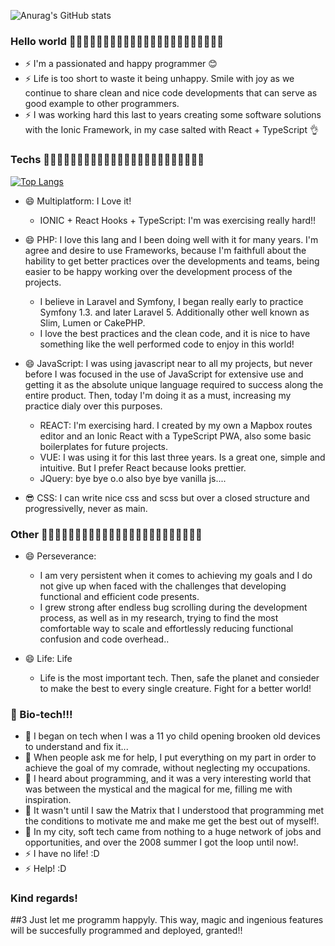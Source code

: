 ![Anurag's GitHub stats](https://github-readme-stats.vercel.app/api?username=drullandev&show_icons=true&theme=radical)

### Hello world 👋👋👋👋👋👋👋👋👋👋👋👋👋👋👋👋👋👋👋👋👋👋👋
- ⚡ I'm a passionated and happy programmer 😊
- ⚡ Life is too short to waste it being unhappy. Smile with joy as we continue to share clean and nice code developments that can serve as good example to other programmers.
- ⚡ I was working hard this last to years creating some software solutions with the Ionic Framework, in my case salted with React + TypeScript 👌

### Techs  💬💬💬💬💬💬💬💬💬💬💬💬💬💬💬💬💬💬💬💬💬💬💬💬

[![Top Langs](https://github-readme-stats.vercel.app/api/top-langs/?username=drullandev&layout=compact)](https://github.com/anuraghazra/github-readme-stats)

- 😄 Multiplatform: I Love it!
  - IONIC + React Hooks + TypeScript: I'm was exercising really hard!!
   
- 😄 PHP: I love this lang and I been doing well with it for many years. I'm agree and desire to use Frameworks, because I'm faithfull about the hability to get better practices over the developments and teams, being easier to be happy working over the development process of the projects.
  - I believe in Laravel and Symfony, I began really early to practice Symfony 1.3. and later Laravel 5. Additionally other well known as Slim, Lumen or CakePHP.
  - I love the best practices and the clean code, and it is nice to have something like the well performed code to enjoy in this world!

- 😄 JavaScript: I was using javascript near to all my projects, but never before I was focused in the use of JavaScript for extensive use and getting it as the absolute unique language required to success along the entire product. Then, today I'm doing it as a must, increasing my practice dialy over this purposes.
  - REACT:  I'm exercising hard. I created by my own a Mapbox routes editor and an Ionic React with a TypeScript PWA, also some basic boilerplates for future projects.
  - VUE: I was using it for this last three years. Is a great one, simple and intuitive. But I prefer React because looks prettier.
  - JQuery: bye bye o.o also bye bye vanilla js....

- 😎 CSS: I can write nice css and scss but over a closed structure and progressivelly, never as main.

### Other  💬💬💬💬💬💬💬💬💬💬💬💬💬💬💬💬💬💬💬💬💬💬💬💬

- 😄 Perseverance:
  - I am very persistent when it comes to achieving my goals and I do not give up when faced with the challenges that developing functional and efficient code presents.
  - I grew strong after endless bug scrolling during the development process, as well as in my research, trying to find the most comfortable way to scale and effortlessly reducing functional confusion and code overhead..

- 😄 Life:  Life
  - Life is the most important tech. Then, safe the planet and consieder to make the best to every single creature. Fight for a better world!

### 🌱 Bio-tech!!!

- 🌱 I began on tech when I was a 11 yo child opening brooken old devices to understand and fix it...
- 🌱 When people ask me for help, I put everything on my part in order to achieve the goal of my comrade, without neglecting my occupations.
- 🌱 I heard about programming, and it was a very interesting world that was between the mystical and the magical for me, filling me with inspiration.
- 🌱 It wasn't until I saw the Matrix that I understood that programming met the conditions to motivate me and make me get the best out of myself!.
- 🌱 In my city, soft tech came from nothing to a huge network of jobs and opportunities, and over the 2008 summer I got the loop until now!.
- ⚡ I have no life! :D
- ⚡ Help! :D

### Kind regards!
##3 Just let me programm happyly. This way, magic and ingenious features will be succesfully programmed and deployed, granted!!
<!--
**drullandev/drullandev** is a ✨ _special_ ✨ repository because its `README.md` (this file) appears on your GitHub profile.

### Here  more details about my current status 12-2022:

- 🔭 FULL TIME: I work at IKEA SARTON face-to-face.
- 🔭 FREELANCE: I work with Hoponboard team programming the multiplatform Ionic PWA and Strapi CMS for designed for the purpose of assisting in the handling of boats.
- 🔭 PRACTICE TIME: I work on my app-and-cms multiplatoform project almost every day...
- 🤔 I’m looking for help with everything to each others in tech relationship, even when I ignore everything I can get the point to run...

- 💬 Don't hesitate to contact me; If I don't have an answer, maybe I know who...!
- 📫 How to reach me: Send me a email to drullan.dev@gmail.com
-->
